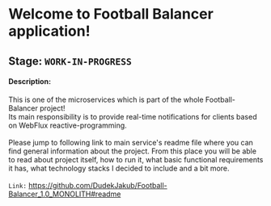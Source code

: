 # Welcome to Football Balancer application!

## Stage: `WORK-IN-PROGRESS`

#### Description:
This is one of the microservices which is part of the whole Football-Balancer project! 
<br/>
Its main responsibility is to provide real-time notifications for clients based on WebFlux reactive-programming.
<br/>
<br/>
Please jump to following link to main service's readme file where you can find general information about the project. From this place you will be able to read about project itself, how to run it, what basic functional requirements it has, what technology stacks I decided to include and a bit more.
<br/>
<br/>
`Link:`
https://github.com/DudekJakub/Football-Balancer_1.0_MONOLITH#readme
